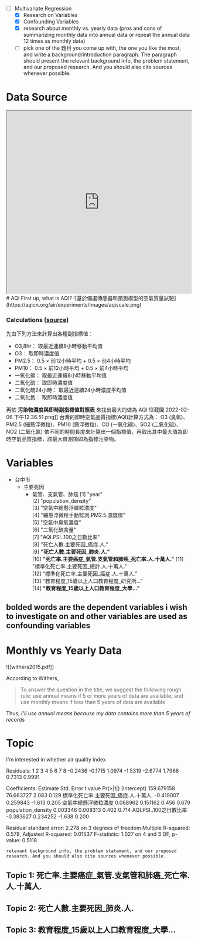 - [ ] Multivariate Regression
	- [x] Research on Variables
	- [x] Confounding Variables
	- [x] research about monthly vs. yearly data (pros and cons of summarizing monthly data into annual data or repeat the annual data 12 times as monthly data)
	- [ ] pick one of the 題目 you come up with, the one you like the most, and write a background/introduction paragraph. The paragraph should present the relevant background info, the problem statement, and our proposed research. And you should also cite sources whenever possible.

# Data Source
<iframe src="https://govstat.taichung.gov.tw/DgbasWeb/statfile.aspx?mode=1&cateno=03#" height=500px width=100%></frame>

<iframe src="https://statdb.dgbas.gov.tw/pxweb/dialog/statfile9.asp" height=500px width=100%></iframe>
# AQI
First up, what is AQI?
![基於備選傳感器和預測模型的空氣質量試驗](https://aqicn.org/air/experiments/images/aqiscale.png)

### Calculations ([source](https://tw.piliapp.com/aqi/tw/))
先由下列方法來計算出各種副指標值：

-   O3,8hr： 取最近連續8小時移動平均值
-   O3： 取即時濃度值
-   PM2.5： 0.5 × 前12小時平均 + 0.5 × 前4小時平均
-   PM10： 0.5 × 前12小時平均 + 0.5 × 前4小時平均
-   一氧化碳： 取最近連續8小時移動平均值
-   二氧化硫： 取即時濃度值
-   二氧化硫24小時： 取最近連續24小時濃度平均值
-   二氧化氮： 取即時濃度值

再依 **污染物濃度與即時副指標值對照表** 來找出最大的做為 AQI
![[截圖 2022-02-06 下午12.36.51.png]]
台灣的即時空氣品質指標(AQI)計算方式為： O3 (臭氧)、PM2.5 (細懸浮微粒)、PM10 (懸浮微粒)、CO (一氧化碳)、SO2 (二氧化硫)、 NO2 (二氧化氮) 依不同的時間長度來計算出一個指標值，再取出其中最大值為即時空氣品質指標，該最大值測項即為指標污染物。


# Variables
- 台中市
	- 主要死因
		- 氣管、支氣管、肺癌
 [1] "year"                                               
 [2] "population_density"                                 
 [3] "空氣中總懸浮微粒濃度"                               
 [4] "細懸浮微粒手動監測.PM2.5.濃度值"                    
 [5] "空氣中臭氧濃度"                                     
 [6] "二氧化硫含量"                                       
 [7] "AQI.PSI..100之日數比率"                             
 [8] "死亡人數.主要死因_癌症.人."                         
 [9] **"死亡人數.主要死因_肺炎.人."**                         
[10] **"死亡率.主要癌症_氣管.支氣管和肺癌_死亡率.人.十萬人."**
[11] "標準化死亡率.主要死因_總計.人.十萬人."              
[12] "標準化死亡率.主要死因_癌症.人.十萬人."              
[13] "教育程度_15歲以上人口教育程度_研究所..."            
[14] **"教育程度_15歲以上人口教育程度_大學..."**

**bolded words** are the **dependent variables** i wish to investigate on
and other variables are used as confounding variables
- 
# Monthly vs Yearly Data
![[withers2015.pdf]]

According to Withers, 
>To answer the question in the title, we suggest the following rough rule: use annual means if 5 or more years of data are available; and use monthly means if less than 5 years of data are available

Thus, _I'll use annual means because my data contains more than 5 years of records_
# Topic
I'm interested in whether air quality index 

Residuals:
      1       2       3       4       5       6       7       8 
-0.2436 -0.1715  1.0974 -1.5319 -2.6774  1.7966  0.7313  0.9991 

Coefficients:
                                        Estimate Std. Error t value Pr(>|t|)
(Intercept)                           159.679158  76.663727   2.083    0.129
標準化死亡率.主要死因_癌症.人.十萬人.  -0.419007   0.259843  -1.613    0.205
空氣中總懸浮微粒濃度                    0.068962   0.151162   0.456    0.679
population_density                      0.003346   0.008313   0.402    0.714
AQI.PSI..100之日數比率                 -0.383627   0.234252  -1.638    0.200

Residual standard error: 2.278 on 3 degrees of freedom
Multiple R-squared:  0.578,	Adjusted R-squared:  0.01537 
F-statistic: 1.027 on 4 and 3 DF,  p-value: 0.5118

``` ad-note
relevant background info, the problem statement, and our proposed research. And you should also cite sources whenever possible.
```
## Topic 1:  **死亡率.主要癌症_氣管.支氣管和肺癌_死亡率.人.十萬人.**


## Topic 2:  **死亡人數.主要死因_肺炎.人.**   
## Topic 3: **教育程度_15歲以上人口教育程度_大學...**


